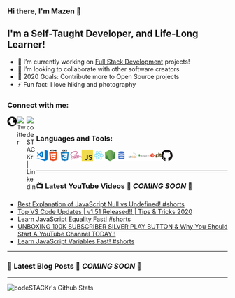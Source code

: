 ### Hi there, I'm Mazen 👋

## I'm a Self-Taught Developer, and Life-Long Learner!

- 🔭 I’m currently working on [Full Stack Development][website] projects!
- 👯 I’m looking to collaborate with other software creators
- 🥅 2020 Goals: Contribute more to Open Source projects
- ⚡ Fun fact: I love hiking and photography

### Connect with me:

[<img align="left" alt="github.com/mazen-elba" width="22px" src="https://raw.githubusercontent.com/iconic/open-iconic/master/svg/globe.svg" />][website]

<!-- [<img align="left" alt="YouTube" width="22px" src="https://cdn.jsdelivr.net/npm/simple-icons@v3/icons/youtube.svg" />][youtube] -->

[<img align="left" alt="Twitter" width="22px" src="https://cdn.jsdelivr.net/npm/simple-icons@v3/icons/twitter.svg" />][twitter]
[<img align="left" alt="codeSTACKr | LinkedIn" width="22px" src="https://cdn.jsdelivr.net/npm/simple-icons@v3/icons/linkedin.svg" />][linkedin]

<br />

### Languages and Tools:

<img align="left" alt="Visual Studio Code" width="26px" src="https://raw.githubusercontent.com/github/explore/80688e429a7d4ef2fca1e82350fe8e3517d3494d/topics/visual-studio-code/visual-studio-code.png" />
<img align="left" alt="HTML5" width="26px" src="https://raw.githubusercontent.com/github/explore/80688e429a7d4ef2fca1e82350fe8e3517d3494d/topics/html/html.png" />
<img align="left" alt="CSS3" width="26px" src="https://raw.githubusercontent.com/github/explore/80688e429a7d4ef2fca1e82350fe8e3517d3494d/topics/css/css.png" />
<img align="left" alt="Sass" width="26px" src="https://raw.githubusercontent.com/github/explore/80688e429a7d4ef2fca1e82350fe8e3517d3494d/topics/sass/sass.png" />
<img align="left" alt="JavaScript" width="26px" src="https://raw.githubusercontent.com/github/explore/80688e429a7d4ef2fca1e82350fe8e3517d3494d/topics/javascript/javascript.png" />
<img align="left" alt="React" width="26px" src="https://raw.githubusercontent.com/github/explore/80688e429a7d4ef2fca1e82350fe8e3517d3494d/topics/react/react.png" />
<img align="left" alt="Node.js" width="26px" src="https://raw.githubusercontent.com/github/explore/80688e429a7d4ef2fca1e82350fe8e3517d3494d/topics/nodejs/nodejs.png" />
<img align="left" alt="SQL" width="26px" src="https://raw.githubusercontent.com/github/explore/80688e429a7d4ef2fca1e82350fe8e3517d3494d/topics/sql/sql.png" />
<img align="left" alt="MySQL" width="26px" src="https://raw.githubusercontent.com/github/explore/80688e429a7d4ef2fca1e82350fe8e3517d3494d/topics/mysql/mysql.png" />
<img align="left" alt="MongoDB" width="26px" src="https://raw.githubusercontent.com/github/explore/80688e429a7d4ef2fca1e82350fe8e3517d3494d/topics/mongodb/mongodb.png" />
<img align="left" alt="Git" width="26px" src="https://raw.githubusercontent.com/github/explore/80688e429a7d4ef2fca1e82350fe8e3517d3494d/topics/git/git.png" />
<img align="left" alt="GitHub" width="26px" src="https://raw.githubusercontent.com/github/explore/78df643247d429f6cc873026c0622819ad797942/topics/github/github.png" />

<br />
<br />

---

### 📺 Latest YouTube Videos 🚧 **_COMING SOON_** 🚧

<!-- YOUTUBE:START -->
- [Best Explanation of JavaScript Null vs Undefined! #shorts](https://www.youtube.com/watch?v=fCGswW7fruY)
- [Top VS Code Updates | v1.51 Released!! | Tips & Tricks 2020](https://www.youtube.com/watch?v=Vt7omOyyjrc)
- [Learn JavaScript Equality Fast! #shorts](https://www.youtube.com/watch?v=fHP-A5Q-C7s)
- [UNBOXING 100K SUBSCRIBER SILVER PLAY BUTTON & Why You Should Start A YouTube Channel TODAY!!](https://www.youtube.com/watch?v=NUjyvWTKM0g)
- [Learn JavaScript Variables Fast! #shorts](https://www.youtube.com/watch?v=EAYMD4h9L8Q)
<!-- YOUTUBE:END -->

---

### 📕 Latest Blog Posts 🚧 **_COMING SOON_** 🚧

<!-- BLOG-POST-LIST:START -->
<!--
- [Microinteractions: Password Validation Animation](https://dev.to/codestackr/microinteractions-password-validation-animation-5629)
- [Notion + YouTube - A Powerful Combination for Productivity](https://dev.to/codestackr/notion-youtube-a-powerful-combination-for-productivity-1def)
- [Regular Expressions (RegEx) Crash Course](https://dev.to/codestackr/regular-expressions-regex-crash-course-248n)
- [Emmet Part 2 - Advanced](https://dev.to/codestackr/emmet-part-2-advanced-4c65)
- [Deno 1.0 Released! (Easy) REST API Example](https://dev.to/codestackr/deno-1-0-released-easy-rest-api-example-2fbl) -->
<!-- BLOG-POST-LIST:END -->

---

<img align="left" alt="codeSTACKr's Github Stats" src="https://github-readme-stats.vercel.app/api?username=mazen-elba&show_icons=true&hide_border=true" />

[website]: https://mazen-elba.github.io/my_portfolio
[twitter]: https://twitter.com/mazen_elba

<!-- [youtube]: https://youtube.com/codeSTACKr -->

[linkedin]: https://linkedin.com/in/mazen-elba
[softwaredevplaylist]: https://www.youtube.com/playlist?list=PL-vzXsuPBAj7JVhKDCt2yN9xE7tpWWhMZ
[networkingplaylist]: https://www.youtube.com/playlist?list=PL-vzXsuPBAj4R9ge9rykX1I8OQL5e4TFh
[cloudplaylist]: https://www.youtube.com/playlist?list=PL-vzXsuPBAj45HjFasNt7qIGvY-rqltu7
[datascienceplaylist]: https://www.youtube.com/playlist?list=PL-vzXsuPBAj6VjQWgLvMw_8EnNAinOE9M
[bigdataplaylist]: https://www.youtube.com/playlist?list=PL-vzXsuPBAj6nOYEkagSrLhAXK71f-a4Q
